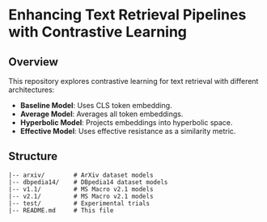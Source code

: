 # Enhancing Text Retrieval Pipelines with Contrastive Learning

## Overview

This repository explores contrastive learning for text retrieval with different architectures:

- **Baseline Model**: Uses CLS token embedding.
- **Average Model**: Averages all token embeddings.
- **Hyperbolic Model**: Projects embeddings into hyperbolic space.
- **Effective Model**: Uses effective resistance as a similarity metric.

## Structure

```
|-- arxiv/        # ArXiv dataset models
|-- dbpedia14/    # DBpedia14 dataset models
|-- v1.1/         # MS Macro v2.1 models
|-- v2.1/         # MS Macro v2.1 models
|-- test/         # Experimental trials
|-- README.md     # This file
```
